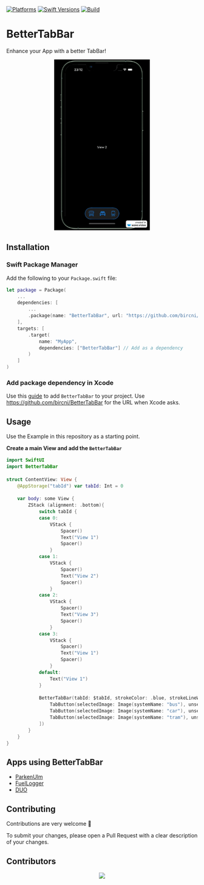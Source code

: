 [![Platforms](https://img.shields.io/endpoint?url=https%3A%2F%2Fswiftpackageindex.com%2Fapi%2Fpackages%2Fbircni%2FBetterTabBar%2Fbadge%3Ftype%3Dplatforms)](https://swiftpackageindex.com/bircni/BetterTabBar)
[![Swift Versions](https://img.shields.io/endpoint?url=https%3A%2F%2Fswiftpackageindex.com%2Fapi%2Fpackages%2Fbircni%2FBetterTabBar%2Fbadge%3Ftype%3Dswift-versions)](https://swiftpackageindex.com/bircni/BetterTabBar)
[![Build](https://github.com/bircni/BetterTabBar/actions/workflows/swift.yml/badge.svg)](https://github.com/bircni/BetterTabBar/actions/workflows/swift.yml)

# BetterTabBar

Enhance your App with a better TabBar!

<p align="center">
<img src="./docs/assets/example.gif" alt="Example" style="zoom:70%;"
</p>

## Installation

### Swift Package Manager

Add the following to your `Package.swift` file:

```swift
let package = Package(
    ...
    dependencies: [
        ...
        .package(name: "BetterTabBar", url: "https://github.com/bircni/BetterTabBar.git", from: "0.1.0"),
    ],
    targets: [
        .target(
            name: "MyApp",
            dependencies: ["BetterTabBar"] // Add as a dependency
        )
    ]
)
```

### Add package dependency in Xcode

Use this [guide](https://developer.apple.com/documentation/xcode/adding-package-dependencies-to-your-app) to add `BetterTabBar` to your project. Use <https://github.com/bircni/BetterTabBar> for the URL when Xcode asks.

## Usage

Use the Example in this repository as a starting point.

**Create a main View and add the `BetterTabBar`**

```Swift
import SwiftUI
import BetterTabBar

struct ContentView: View {
    @AppStorage("tabId") var tabId: Int = 0

    var body: some View {
        ZStack (alignment: .bottom){
            switch tabId {
            case 0:
                VStack {
                    Spacer()
                    Text("View 1")
                    Spacer()
                }
            case 1:
                VStack {
                    Spacer()
                    Text("View 2")
                    Spacer()
                }
            case 2:
                VStack {
                    Spacer()
                    Text("View 3")
                    Spacer()
                }
            case 3:
                VStack {
                    Spacer()
                    Text("View 1")
                    Spacer()
                }
            default:
                Text("View 1")
            }
            
            BetterTabBar(tabId: $tabId, strokeColor: .blue, strokeLineWidth: 2, spacing: 25, cornerRadius: 30, height: 60, tapFeedback: true, buttons: [
                TabButton(selectedImage: Image(systemName: "bus"), unselectedImage: Image(systemName: "bus.fill"), lightColor: .green, darkColor: .blue),
                TabButton(selectedImage: Image(systemName: "car"), unselectedImage: Image(systemName: "car.fill"), lightColor: .green, darkColor: .blue),
                TabButton(selectedImage: Image(systemName: "tram"), unselectedImage: Image(systemName: "tram.fill"), lightColor: .green, darkColor: .blue)
            ])
        }
    }
}
```

## Apps using BetterTabBar

- [ParkenUlm](https://apps.apple.com/de/app/id6447651336)
- [FuelLogger](https://apps.apple.com/app/id6449910025)
- [DUO](https://testflight.apple.com/join/0Sm4IXio)

## Contributing

Contributions are very welcome 🙌

To submit your changes, please open a Pull Request with a clear description of your changes.

## Contributors

<p align="center">
<a href="https://github.com/bircni/BetterTabBar/graphs/contributors">
  <img src="https://contrib.rocks/image?repo=bircni/BetterTabBar"/>
</a>
</p>
